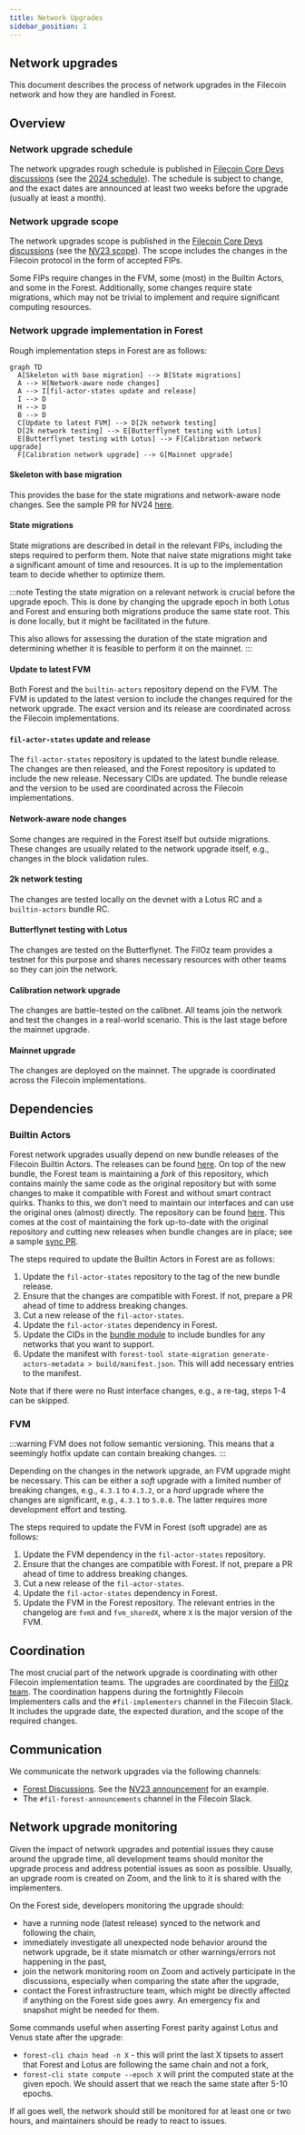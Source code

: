 ```yaml
---
title: Network Upgrades
sidebar_position: 1
---
```


## Network upgrades

This document describes the process of network upgrades in the Filecoin network and how they are handled in Forest.

## Overview

### Network upgrade schedule

The network upgrades rough schedule is published in [Filecoin Core Devs discussions](https://github.com/filecoin-project/core-devs/discussions) (see the [2024 schedule](https://github.com/filecoin-project/core-devs/discussions/155)). The schedule is subject to change, and the exact dates are announced at least two weeks before the upgrade (usually at least a month).

### Network upgrade scope

The network upgrades scope is published in the [Filecoin Core Devs discussions](https://github.com/filecoin-project/core-devs/discussions) (see the [NV23 scope](https://github.com/filecoin-project/core-devs/discussions/149)). The scope includes the changes in the Filecoin protocol in the form of accepted FIPs.

Some FIPs require changes in the FVM, some (most) in the Builtin Actors, and some in the Forest. Additionally, some changes require state migrations, which may not be trivial to implement and require significant computing resources.

### Network upgrade implementation in Forest

Rough implementation steps in Forest are as follows:

```mermaid
graph TD
  A[Skeleton with base migration] --> B[State migrations]
  A --> H[Network-aware node changes]
  A --> I[fil-actor-states update and release]
  I --> D
  H --> D
  B --> D
  C[Update to latest FVM] --> D[2k network testing]
  D[2k network testing] --> E[Butterflynet testing with Lotus]
  E[Butterflynet testing with Lotus] --> F[Calibration network upgrade]
  F[Calibration network upgrade] --> G[Mainnet upgrade]
```

#### Skeleton with base migration

This provides the base for the state migrations and network-aware node changes. See the sample PR for NV24 [here](https://github.com/ChainSafe/forest/pull/4819).

#### State migrations

State migrations are described in detail in the relevant FIPs, including the steps required to perform them. Note that naive state migrations might take a significant amount of time and resources. It is up to the implementation team to decide whether to optimize them.

:::note
Testing the state migration on a relevant network is crucial before the upgrade epoch. This is done by changing the upgrade epoch in both Lotus and Forest and ensuring both migrations produce the same state root. This is done locally, but it might be facilitated in the future.

This also allows for assessing the duration of the state migration and determining whether it is feasible to perform it on the mainnet.
:::

#### Update to latest FVM

Both Forest and the `builtin-actors` repository depend on the FVM. The FVM is updated to the latest version to include the changes required for the network upgrade. The exact version and its release are coordinated across the Filecoin implementations.

#### `fil-actor-states` update and release

The `fil-actor-states` repository is updated to the latest bundle release. The changes are then released, and the Forest repository is updated to include the new release. Necessary CIDs are updated. The bundle release and the version to be used are coordinated across the Filecoin implementations.

#### Network-aware node changes

Some changes are required in the Forest itself but outside migrations. These changes are usually related to the network upgrade itself, e.g., changes in the block validation rules.

#### 2k network testing

The changes are tested locally on the devnet with a Lotus RC and a `builtin-actors` bundle RC.

#### Butterflynet testing with Lotus

The changes are tested on the Butterflynet. The FilOz team provides a testnet for this purpose and shares necessary resources with other teams so they can join the network.

#### Calibration network upgrade

The changes are battle-tested on the calibnet. All teams join the network and test the changes in a real-world scenario. This is the last stage before the mainnet upgrade.

#### Mainnet upgrade

The changes are deployed on the mainnet. The upgrade is coordinated across the Filecoin implementations.

## Dependencies

### Builtin Actors

Forest network upgrades usually depend on new bundle releases of the Filecoin Builtin Actors. The releases can be found [here](https://github.com/filecoin-project/builtin-actors/releases). On top of the new bundle, the Forest team is maintaining a _fork_ of this repository, which contains mainly the same code as the original repository but with some changes to make it compatible with Forest and without smart contract quirks. Thanks to this, we don't need to maintain our interfaces and can use the original ones (almost) directly. The repository can be found [here](https://github.com/ChainSafe/fil-actor-states). This comes at the cost of maintaining the fork up-to-date with the original repository and cutting new releases when bundle changes are in place; see a sample [sync PR](https://github.com/ChainSafe/fil-actor-states/pull/311).

The steps required to update the Builtin Actors in Forest are as follows:

1. Update the `fil-actor-states` repository to the tag of the new bundle release.
2. Ensure that the changes are compatible with Forest. If not, prepare a PR ahead of time to address breaking changes.
3. Cut a new release of the `fil-actor-states`.
4. Update the `fil-actor-states` dependency in Forest.
5. Update the CIDs in the [bundle module](https://github.com/ChainSafe/forest/blob/main/src/networks/actors_bundle.rs) to include bundles for any networks that you want to support.
6. Update the manifest with `forest-tool state-migration generate-actors-metadata > build/manifest.json`. This will add necessary entries to the manifest.

Note that if there were no Rust interface changes, e.g., a re-tag, steps 1-4 can be skipped.

### FVM

:::warning
FVM does not follow semantic versioning. This means that a seemingly hotfix update can contain breaking changes.
:::

Depending on the changes in the network upgrade, an FVM upgrade might be necessary. This can be either a _soft_ upgrade with a limited number of breaking changes, e.g., `4.3.1` to `4.3.2`, or a _hard_ upgrade where the changes are significant, e.g., `4.3.1` to `5.0.0`. The latter requires more development effort and testing.

The steps required to update the FVM in Forest (soft upgrade) are as follows:

1. Update the FVM dependency in the `fil-actor-states` repository.
2. Ensure that the changes are compatible with Forest. If not, prepare a PR ahead of time to address breaking changes.
3. Cut a new release of the `fil-actor-states`.
4. Update the `fil-actor-states` dependency in Forest.
5. Update the FVM in the Forest repository. The relevant entries in the changelog are `fvmX` and `fvm_sharedX`, where `X` is the major version of the FVM.

## Coordination

The most crucial part of the network upgrade is coordinating with other Filecoin implementation teams. The upgrades are coordinated by the [FilOz team](https://www.filoz.org). The coordination happens during the fortnightly Filecoin Implementers calls and the `#fil-implementers` channel in the Filecoin Slack. It includes the upgrade date, the expected duration, and the scope of the required changes.

## Communication

We communicate the network upgrades via the following channels:

- [Forest Discussions](https://github.com/ChainSafe/forest/discussions). See the [NV23 announcement](https://github.com/ChainSafe/forest/discussions/4488) for an example.
- The `#fil-forest-announcements` channel in the Filecoin Slack.

## Network upgrade monitoring

Given the impact of network upgrades and potential issues they cause around the upgrade time, all development teams should monitor the upgrade process and address potential issues as soon as possible. Usually, an upgrade room is created on Zoom, and the link to it is shared with the implementers.

On the Forest side, developers monitoring the upgrade should:

- have a running node (latest release) synced to the network and following the chain,
- immediately investigate all unexpected node behavior around the network upgrade, be it state mismatch or other warnings/errors not happening in the past,
- join the network monitoring room on Zoom and actively participate in the discussions, especially when comparing the state after the upgrade,
- contact the Forest infrastructure team, which might be directly affected if anything on the Forest side goes awry. An emergency fix and snapshot might be needed for them.

Some commands useful when asserting Forest parity against Lotus and Venus state after the upgrade:

- `forest-cli chain head -n X` - this will print the last X tipsets to assert that Forest and Lotus are following the same chain and not a fork,
- `forest-cli state compute --epoch X` will print the computed state at the given epoch. We should assert that we reach the same state after 5-10 epochs.

If all goes well, the network should still be monitored for at least one or two hours, and maintainers should be ready to react to issues.
